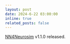 ```yaml
---
layout: post
date: 2024-6-22 03:00:00
inline: true
related_posts: false
---
```


[NN4Neurosim](https://nn4n.org) v1.1.0 released.